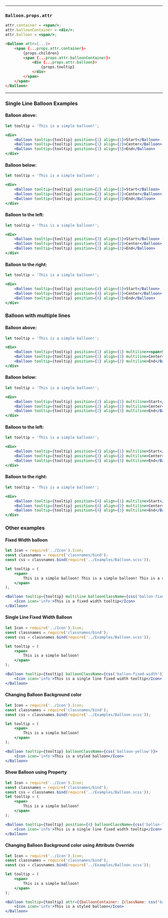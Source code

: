 
______________________________________________________________________________

### `Balloon.props.attr`

```jsx static
attr.container = <span/>;
attr.balloonContainer = <div/>;
attr.balloon = <span/>;
```

```html
<Balloon attr={...}>
    <span {...props.attr.container}>
        {props.children}
        <span {...props.attr.balloonContainer}>
            <div {...props.attr.balloon}>
                {props.tooltip}
            </div>
        </span>
    </span>
</Balloon>
```

______________________________________________________________________________

### Single Line Balloon Examples

#### Balloon above:

```jsx
let tooltip = 'This is a simple balloon!';

<div>
    <Balloon tooltip={tooltip} position={1} align={1}>Start</Balloon> - 
    <Balloon tooltip={tooltip} position={1} align={2}>Center</Balloon> - 
    <Balloon tooltip={tooltip} position={1} align={3}>End</Balloon>
</div>
```

#### Balloon below:

```jsx
let tooltip = 'This is a simple balloon!';

<div>
    <Balloon tooltip={tooltip} position={2} align={1}>Start</Balloon> - 
    <Balloon tooltip={tooltip} position={2} align={2}>Center</Balloon> - 
    <Balloon tooltip={tooltip} position={2} align={3}>End</Balloon>
</div>
```

#### Balloon to the left:

```jsx
let tooltip = 'This is a simple balloon!';

<div>
    <Balloon tooltip={tooltip} position={3} align={1}>Start</Balloon> - 
    <Balloon tooltip={tooltip} position={3} align={2}>Center</Balloon> - 
    <Balloon tooltip={tooltip} position={3} align={3}>End</Balloon>
</div>
```

#### Balloon to the right:

```jsx
let tooltip = 'This is a simple balloon!';

<div>
    <Balloon tooltip={tooltip} position={4} align={1}>Start</Balloon> - 
    <Balloon tooltip={tooltip} position={4} align={2}>Center</Balloon> - 
    <Balloon tooltip={tooltip} position={4} align={3}>End</Balloon>
</div>
```

### Balloon with multiple lines

#### Balloon above:

```jsx
let tooltip = 'This is a simple balloon!';

<div>
    <Balloon tooltip={tooltip} position={1} align={1} multiline><span>Start</span></Balloon> - 
    <Balloon tooltip={tooltip} position={1} align={2} multiline>Center</Balloon> - 
    <Balloon tooltip={tooltip} position={1} align={3} multiline>End</Balloon>
</div>
```

#### Balloon below:

```jsx
let tooltip = 'This is a simple balloon!';

<div>
    <Balloon tooltip={tooltip} position={2} align={1} multiline>Start</Balloon> - 
    <Balloon tooltip={tooltip} position={2} align={2} multiline>Center</Balloon> - 
    <Balloon tooltip={tooltip} position={2} align={3} multiline>End</Balloon>
</div>
```

#### Balloon to the left:

```jsx
let tooltip = 'This is a simple balloon!';

<div>
    <Balloon tooltip={tooltip} position={3} align={1} multiline>Start</Balloon> - 
    <Balloon tooltip={tooltip} position={3} align={2} multiline>Center</Balloon> - 
    <Balloon tooltip={tooltip} position={3} align={3} multiline>End</Balloon>
</div>
```

#### Balloon to the right:

```jsx
let tooltip = 'This is a simple balloon!';

<div>
    <Balloon tooltip={tooltip} position={4} align={1} multiline>Start</Balloon> - 
    <Balloon tooltip={tooltip} position={4} align={2} multiline>Center</Balloon> - 
    <Balloon tooltip={tooltip} position={4} align={3} multiline>End</Balloon>
</div>
```

### Other examples

#### Fixed Width balloon

```jsx
let Icon = require('../Icon').Icon;
const classnames = require('classnames/bind');
const css = classnames.bind(require('../Examples/Balloon.scss'));

let tooltip = (
    <span>
        This is a simple balloon! This is a simple balloon! This is a simple balloon! This is a simple balloon!
    </span>
);

<Balloon tooltip={tooltip} multiline balloonClassName={css('ballon-fixed-width')}>
    <Icon icon='info'>This is a fixed width tooltip</Icon>
</Balloon>
```

#### Single Line Fixed Width Balloon

```jsx
let Icon = require('../Icon').Icon;
const classnames = require('classnames/bind');
const css = classnames.bind(require('../Examples/Balloon.scss'));

let tooltip = (
    <span>
        This is a simple balloon!
    </span>
);

<Balloon tooltip={tooltip} balloonClassName={css('ballon-fixed-width')}>
    <Icon icon='info'>This is a single line fixed width tooltip</Icon>
</Balloon>
```

#### Changing Balloon Background color

```jsx
let Icon = require('../Icon').Icon;
const classnames = require('classnames/bind');
const css = classnames.bind(require('../Examples/Balloon.scss'));

let tooltip = (
    <span>
        This is a simple balloon!
    </span>
);

<Balloon tooltip={tooltip} balloonClassName={css('balloon-yellow')}>
    <Icon icon='info'>This is a styled balloon</Icon>
</Balloon>
``` 

#### Show Balloon using Property

```jsx
let Icon = require('../Icon').Icon;
const classnames = require('classnames/bind');
const css = classnames.bind(require('../Examples/Balloon.scss'));
let tooltip = (
    <span>
        This is a simple balloon!
    </span>
);

<Balloon tooltip={tooltip} position={4} balloonClassName={css('ballon-fixed-width')} expanded>
    <Icon icon='info'>This is a single line fixed width tooltip</Icon>
</Balloon>
```

#### Changing Balloon Background color using Attribute Override

```jsx
let Icon = require('../Icon').Icon;
const classnames = require('classnames/bind');
const css = classnames.bind(require('../Examples/Balloon.scss'));

let tooltip = (
    <span>
        This is a simple balloon!
    </span>
);

<Balloon tooltip={tooltip} attr={{balloonContainer: {className: css('balloon-yellow')}}}>
    <Icon icon='info'>This is a styled balloon</Icon>
</Balloon>
``` 